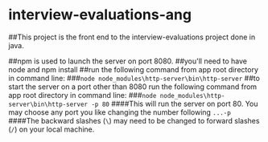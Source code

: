 # interview-evaluations-ang

##This project is the front end to the interview-evaluations project done in java.

##npm is used to launch the server on port 8080.
##you'll need to have node and npm install
##run the following command from app root directory in command line:
###`node node_modules\http-server\bin\http-server`
##to start the server on a port other than 8080 run the following command from app root directory in command line:
###`node node_modules\http-server\bin\http-server -p 80`
####This will run the server on port 80. You may choose any port you like changing the number following `...-p `
####The backward slashes (`\`) may need to be changed to forward slashes (`/`) on your local machine.
